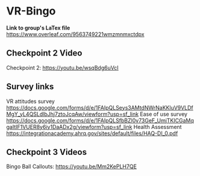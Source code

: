 # VR-Bingo
<b>Link to group's LaTex file</b> https://www.overleaf.com/9563749221wmzmnmxctdpx


## Checkpoint 2 Video
Checkpoint 2:
https://youtu.be/wsqBdg6uVcI

## Survey links
VR attitudes survey https://docs.google.com/forms/d/e/1FAIpQLSeys3AMtdNWrNaKKluV9VLDfMgY_yL4QSLdlbJhj7ztoJcqAw/viewform?usp=sf_link
Ease of use survey https://docs.google.com/forms/d/e/1FAIpQLSfbBZl0v73GeF_UmjTKICGaMqgaItIF1VUER8y6iy1DaADx2g/viewform?usp=sf_link
Health Assessment https://integrationacademy.ahrq.gov/sites/default/files/HAQ-DI_0.pdf

## Checkpoint 3 Videos
Bingo Ball Callouts: https://youtu.be/Mm2KePLH7QE
